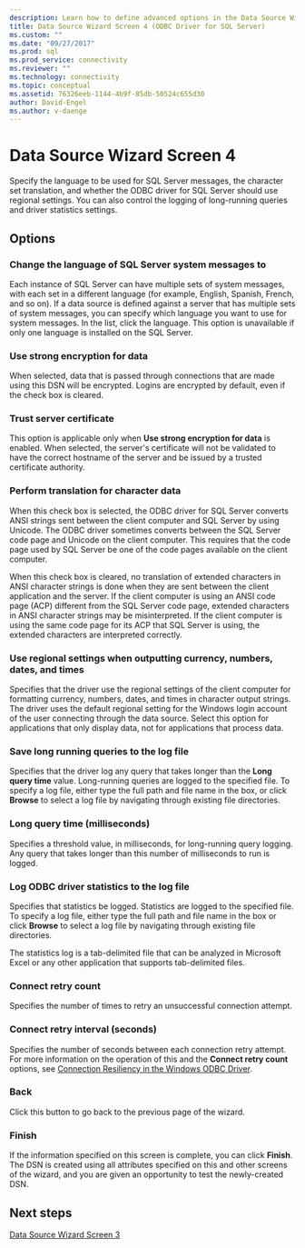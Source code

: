 ```yaml
---
description: Learn how to define advanced options in the Data Source Wizard to create a new ODBC connection to SQL Server.
title: Data Source Wizard Screen 4 (ODBC Driver for SQL Server)
ms.custom: ""
ms.date: "09/27/2017"
ms.prod: sql
ms.prod_service: connectivity
ms.reviewer: ""
ms.technology: connectivity
ms.topic: conceptual
ms.assetid: 76326eeb-1144-4b9f-85db-50524c655d30
author: David-Engel
ms.author: v-daenge
---
```

# Data Source Wizard Screen 4

Specify the language to be used for SQL Server messages, the character set translation, and whether the ODBC driver for SQL Server should use regional settings. You can also control the logging of long-running queries and driver statistics settings.

## Options

### Change the language of SQL Server system messages to

Each instance of SQL Server can have multiple sets of system messages, with each set in a different language (for example, English, Spanish, French, and so on). If a data source is defined against a server that has multiple sets of system messages, you can specify which language you want to use for system messages. In the list, click the language. This option is unavailable if only one language is installed on the SQL Server.

### Use strong encryption for data

When selected, data that is passed through connections that are made using this DSN will be encrypted. Logins are encrypted by default, even if the check box is cleared.

### Trust server certificate

This option is applicable only when **Use strong encryption for data** is enabled. When selected, the server's certificate will not be validated to have the correct hostname of the server and be issued by a trusted certificate authority.

### Perform translation for character data

When this check box is selected, the ODBC driver for SQL Server converts ANSI strings sent between the client computer and SQL Server by using Unicode. The ODBC driver sometimes converts between the SQL Server code page and Unicode on the client computer. This requires that the code page used by SQL Server be one of the code pages available on the client computer.

When this check box is cleared, no translation of extended characters in ANSI character strings is done when they are sent between the client application and the server. If the client computer is using an ANSI code page (ACP) different from the SQL Server code page, extended characters in ANSI character strings may be misinterpreted. If the client computer is using the same code page for its ACP that SQL Server is using, the extended characters are interpreted correctly.

### Use regional settings when outputting currency, numbers, dates, and times

Specifies that the driver use the regional settings of the client computer for formatting currency, numbers, dates, and times in character output strings. The driver uses the default regional setting for the Windows login account of the user connecting through the data source. Select this option for applications that only display data, not for applications that process data.

### Save long running queries to the log file

Specifies that the driver log any query that takes longer than the **Long query time** value. Long-running queries are logged to the specified file. To specify a log file, either type the full path and file name in the box, or click **Browse** to select a log file by navigating through existing file directories.

### Long query time (milliseconds)

Specifies a threshold value, in milliseconds, for long-running query logging. Any query that takes longer than this number of milliseconds to run is logged.

### Log ODBC driver statistics to the log file

Specifies that statistics be logged. Statistics are logged to the specified file. To specify a log file, either type the full path and file name in the box or click **Browse** to select a log file by navigating through existing file directories.

The statistics log is a tab-delimited file that can be analyzed in Microsoft Excel or any other application that supports tab-delimited files.

### Connect retry count

Specifies the number of times to retry an unsuccessful connection attempt.

### Connect retry interval (seconds)

Specifies the number of seconds between each connection retry attempt. For more information on the operation of this and the **Connect retry count** options, see [Connection Resiliency in the Windows ODBC Driver](../../../connect/odbc/windows/connection-resiliency-in-the-windows-odbc-driver.md).

### Back

Click this button to go back to the previous page of the wizard.

### Finish

If the information specified on this screen is complete, you can click **Finish**. The DSN is created using all attributes specified on this and other screens of the wizard, and you are given an opportunity to test the newly-created DSN.

## Next steps

[Data Source Wizard Screen 3](../../../connect/odbc/windows/dsn-wizard-3.md)
